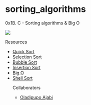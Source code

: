 # sorting_algorithms
0x1B. C - Sorting algorithms & Big O

<img src="https://miro.medium.com/max/700/1*fmbUKjjIjEprF8tiQJWgIg.png">

<p>Resources</p>
<ul>
  <li><a href="https://www.youtube.com/watch?v=jfQH0rmG5Jw">Quick Sort</a></li>
  <li><a href="https://www.youtube.com/watch?v=Myy-eU-SWbE">Selection Sort</a></li>
  <li><a href="https://www.youtube.com/watch?v=pqZ04TT15PQ">Bubble Sort</a></li>
  <li><a href="https://www.youtube.com/watch?v=6GU6AGEWYJY&t=377s">Insertion Sort</a></li>
  <li><a href="https://pablocianes.com/big-o-ejemplos-basicos/">Big O</a></li>
  <li><a href="https://www.youtube.com/watch?v=AeCeFdSoPEM">Shell Sort</a></li>
	
<p>Collaborators</p>
<ul>
  <li><a href="https://github.com/AjabiOladipupo/">Oladipupo Ajabi</a></li>
</ul>
